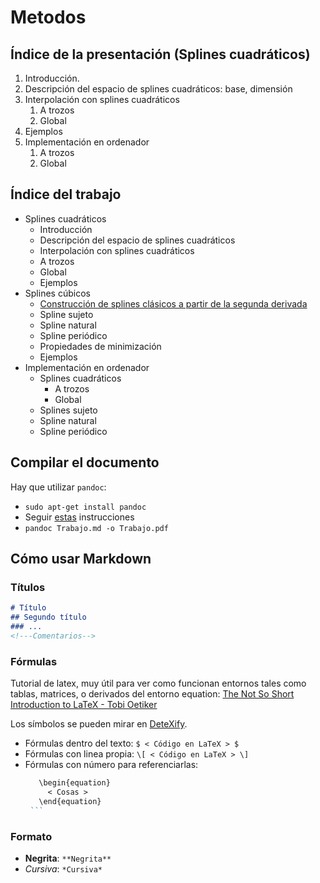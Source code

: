 # Metodos

## Índice de la presentación (Splines cuadráticos)

1. Introducción.
2. Descripción del espacio de splines cuadráticos: base, dimensión
3. Interpolación con splines cuadráticos
   1. A trozos
   2. Global
4. Ejemplos
5. Implementación en ordenador
   1. A trozos
   2. Global


## Índice del trabajo

- Splines cuadráticos
	- Introducción
	- Descripción del espacio de splines cuadráticos
	- Interpolación con splines cuadráticos
   	- A trozos
   	- Global
	- Ejemplos
- Splines cúbicos
	- [Construcción de splines clásicos a partir de la segunda derivada](https://en.wikiversity.org/wiki/Cubic_Spline_Interpolation)
   	- Spline sujeto
   	- Spline natural
   	- Spline periódico
	- Propiedades de minimización
	- Ejemplos
- Implementación en ordenador
	- Splines cuadráticos
      - A trozos
      - Global
	- Splines sujeto
	- Spline natural
	- Spline periódico


## Compilar el documento

Hay que utilizar `pandoc`:

- `sudo apt-get install pandoc`
- Seguir [estas](http://pandoc.org/installing.html#linux) instrucciones
- `pandoc Trabajo.md -o Trabajo.pdf`

## Cómo usar Markdown

### Títulos
```md
# Título
## Segundo título
### ...
<!---Comentarios-->
```

### Fórmulas

Tutorial de latex, muy útil para ver como funcionan entornos tales como tablas,
matrices, o derivados del entorno equation:
[The Not So Short Introduction to LaTeX - Tobi Oetiker](https://tobi.oetiker.ch/lshort/lshort.pdf)

Los símbolos se pueden mirar en [DeteXify](http://detexify.kirelabs.org/classify.html).
- Fórmulas dentro del texto: `$ < Código en LaTeX > $`
- Fórmulas con linea propia: `\[ < Código en LaTeX > \]`
- Fórmulas con número para referenciarlas:
     ```md
        \begin{equation}
          < Cosas >
        \end{equation}
      ```
### Formato

 - **Negrita**: `**Negrita**`
 - *Cursiva*: `*Cursiva*`
